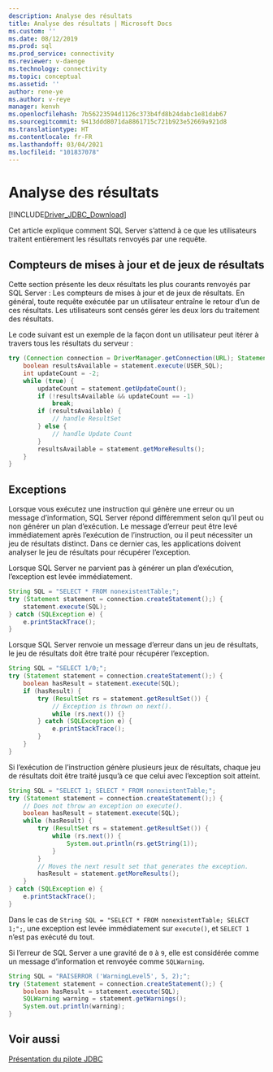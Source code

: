 ```yaml
---
description: Analyse des résultats
title: Analyse des résultats | Microsoft Docs
ms.custom: ''
ms.date: 08/12/2019
ms.prod: sql
ms.prod_service: connectivity
ms.reviewer: v-daenge
ms.technology: connectivity
ms.topic: conceptual
ms.assetid: ''
author: rene-ye
ms.author: v-reye
manager: kenvh
ms.openlocfilehash: 7b56223594d1126c373b4fd8b24dabc1e81dab67
ms.sourcegitcommit: 9413ddd8071da8861715c721b923e52669a921d8
ms.translationtype: HT
ms.contentlocale: fr-FR
ms.lasthandoff: 03/04/2021
ms.locfileid: "101837078"
---
```

# <a name="parsing-the-results"></a>Analyse des résultats

[!INCLUDE[Driver_JDBC_Download](../../includes/driver_jdbc_download.md)]

Cet article explique comment SQL Server s’attend à ce que les utilisateurs traitent entièrement les résultats renvoyés par une requête.

## <a name="update-counts-and-result-sets"></a>Compteurs de mises à jour et de jeux de résultats

Cette section présente les deux résultats les plus courants renvoyés par SQL Server : Les compteurs de mises à jour et de jeux de résultats. En général, toute requête exécutée par un utilisateur entraîne le retour d’un de ces résultats. Les utilisateurs sont censés gérer les deux lors du traitement des résultats.

Le code suivant est un exemple de la façon dont un utilisateur peut itérer à travers tous les résultats du serveur :
```java
try (Connection connection = DriverManager.getConnection(URL); Statement statement = connection.createStatement()) {
    boolean resultsAvailable = statement.execute(USER_SQL);
    int updateCount = -2;
    while (true) {
        updateCount = statement.getUpdateCount();
        if (!resultsAvailable && updateCount == -1)
            break;
        if (resultsAvailable) {
            // handle ResultSet
        } else {
            // handle Update Count
        }
        resultsAvailable = statement.getMoreResults();
    }
}
```

## <a name="exceptions"></a>Exceptions
Lorsque vous exécutez une instruction qui génère une erreur ou un message d’information, SQL Server répond différemment selon qu’il peut ou non générer un plan d’exécution. Le message d’erreur peut être levé immédiatement après l’exécution de l’instruction, ou il peut nécessiter un jeu de résultats distinct. Dans ce dernier cas, les applications doivent analyser le jeu de résultats pour récupérer l’exception.

Lorsque SQL Server ne parvient pas à générer un plan d’exécution, l’exception est levée immédiatement.

```java
String SQL = "SELECT * FROM nonexistentTable;";
try (Statement statement = connection.createStatement();) {
    statement.execute(SQL);
} catch (SQLException e) {
    e.printStackTrace();
}
```

Lorsque SQL Server renvoie un message d’erreur dans un jeu de résultats, le jeu de résultats doit être traité pour récupérer l’exception.

```java
String SQL = "SELECT 1/0;";
try (Statement statement = connection.createStatement();) {
    boolean hasResult = statement.execute(SQL);
    if (hasResult) {
        try (ResultSet rs = statement.getResultSet()) {
            // Exception is thrown on next().
            while (rs.next()) {}
        } catch (SQLException e) {
            e.printStackTrace();
        }
    }
}
```

Si l’exécution de l’instruction génère plusieurs jeux de résultats, chaque jeu de résultats doit être traité jusqu’à ce que celui avec l’exception soit atteint.

```java
String SQL = "SELECT 1; SELECT * FROM nonexistentTable;";
try (Statement statement = connection.createStatement();) {
    // Does not throw an exception on execute().
    boolean hasResult = statement.execute(SQL);
    while (hasResult) {
        try (ResultSet rs = statement.getResultSet()) {
            while (rs.next()) {
                System.out.println(rs.getString(1));
            }
        }
        // Moves the next result set that generates the exception.
        hasResult = statement.getMoreResults();
    }
} catch (SQLException e) {
    e.printStackTrace();
}
```

Dans le cas de `String SQL = "SELECT * FROM nonexistentTable; SELECT 1;";`, une exception est levée immédiatement sur `execute()`, et `SELECT 1` n’est pas exécuté du tout.

Si l’erreur de SQL Server a une gravité de `0` à `9`, elle est considérée comme un message d’information et renvoyée comme `SQLWarning`.

```java
String SQL = "RAISERROR ('WarningLevel5', 5, 2);";
try (Statement statement = connection.createStatement();) {
    boolean hasResult = statement.execute(SQL);
    SQLWarning warning = statement.getWarnings();
    System.out.println(warning);
}
```

## <a name="see-also"></a>Voir aussi

[Présentation du pilote JDBC](../../connect/jdbc/overview-of-the-jdbc-driver.md)

